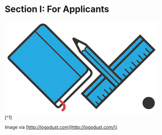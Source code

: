 # Section I: For Applicants

![](/assets/free_logo_10_4.jpg)[^1]



Image via [http://logodust.com](http://logodust.com/\)

